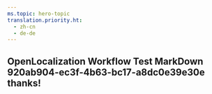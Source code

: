 ```yaml
---
ms.topic: hero-topic
translation.priority.ht: 
  - zh-cn
  - de-de
---
```

## OpenLocalization Workflow Test MarkDown 920ab904-ec3f-4b63-bc17-a8dc0e39e30e thanks!
